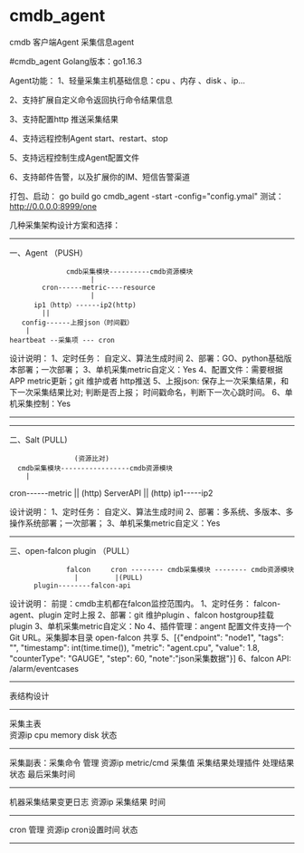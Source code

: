  # cmdb_agent
 cmdb  客户端Agent  采集信息agent

 #cmdb_agent
 Golang版本：go1.16.3

  Agent功能：
  1、轻量采集主机基础信息：cpu 、内存 、disk 、ip...
 
  2、支持扩展自定义命令返回执行命令结果信息
 
  3、支持配置http 推送采集结果
 
  4、支持远程控制Agent start、restart、stop
 
  5、支持远程控制生成Agent配置文件
 
  6、支持邮件告警，以及扩展你的IM、短信告警渠道


打包、启动：
go build
go cmdb_agent -start -config="config.ymal"
测试：http://0.0.0.0:8999/one


几种采集架构设计方案和选择：
***************************
一、Agent （PUSH）


                  cmdb采集模块----------cmdb资源模块
                        |
            cron------metric----resource
                        |
          ip1（http）------ip2(http)
            ||
       config------上报json（时间戳）
        |
    heartbeat --采集项 --- cron

设计说明：
1、定时任务： 自定义、算法生成时间
2、部署：GO、python基础版本部署；一次部署；
3、单机采集metric自定义：Yes
4、配置文件：需要根据APP metric更新；git 维护或者 http推送
5、上报json: 保存上一次采集结果，和下一次采集结果比对;
判断是否上报； 时间戳命名，判断下一次心跳时间。
6、单机采集控制：Yes
*****************************



*****************************
二、Salt  (PULL)

                    (资源比对)
      cmdb采集模块-----------------cmdb资源模块
        |
  cron------metric
        || (http)
    ServerAPI
        || (http)
    ip1-----ip2

设计说明：
1、定时任务： 自定义、算法生成时间
2、部署：多系统、多版本、多操作系统部署；一次部署；
3、单机采集metric自定义：Yes
******************************

三、open-falcon plugin （PULL）


                                                
                  falcon     cron -------- cmdb采集模块 -------- cmdb资源模块 
                    |         |(PULL)
          plugin--------falcon-api


设计说明：
前提：cmdb主机都在falcon监控范围内。
1、定时任务： falcon-agent、plugin 定时上报
2、部署：git 维护plugin 、falcon hostgroup挂载plugin 
3、单机采集metric自定义：No
4、插件管理：angent 配置文件支持一个Git URL。采集脚本目录 open-falcon 共享
5、[{"endpoint": "node1", "tags": "", "timestamp": int(time.time()), "metric": "agent.cpu", "value": 1.8, "counterType": "GAUGE", "step": 60, "note":"json采集数据"}]
6、falcon API: /alarm/eventcases
***********************************



表结构设计
***************************************
采集主表  
资源ip   cpu    memory    disk   状态
******************************************
采集副表：采集命令 管理
资源ip   metric/cmd   采集值  采集结果处理插件  处理结果  状态   最后采集时间
*********************************************
机器采集结果变更日志
资源ip   采集结果   时间
****************************************






cron 管理
资源ip  cron设置时间  状态
********************************************



